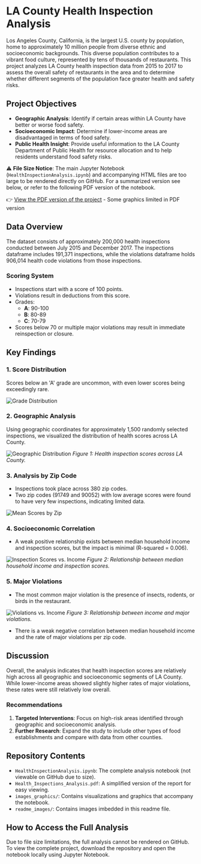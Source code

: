 # LA County Health Inspection Analysis

Los Angeles County, California, is the largest U.S. county by population, home to approximately 10 million people from diverse ethnic and socioeconomic backgrounds. This diverse population contributes to a vibrant food culture, represented by tens of thousands of restaurants. This project analyzes LA County health inspection data from 2015 to 2017 to assess the overall safety of restaurants in the area and to determine whether different segments of the population face greater health and safety risks.

## Project Objectives

- **Geographic Analysis**: Identify if certain areas within LA County have better or worse food safety.
- **Socioeconomic Impact**: Determine if lower-income areas are disadvantaged in terms of food safety.
- **Public Health Insight**: Provide useful information to the LA County Department of Public Health for resource allocation and to help residents understand food safety risks.

⚠️ **File Size Notice**: The main Jupyter Notebook (`HealthInspectionAnalysis.ipynb`) and accompanying HTML files are too large to be rendered directly on GitHub. For a summarized version see below, or refer to the following PDF version of the notebook.

👉 [View the PDF version of the project](https://github.com/jrkruser/health_inspections/blob/main/Health_Inspections_Analysis.pdf) - Some graphics limited in PDF version

## Data Overview

The dataset consists of approximately 200,000 health inspections conducted between July 2015 and December 2017. The inspections dataframe includes 191,371 inspections, while the violations dataframe holds 906,014 health code violations from those inspections.

### Scoring System

- Inspections start with a score of 100 points.
- Violations result in deductions from this score.
- Grades:
  - **A**: 90-100
  - **B**: 80-89
  - **C**: 70-79
- Scores below 70 or multiple major violations may result in immediate reinspection or closure.

## Key Findings

### 1. Score Distribution
Scores below an 'A' grade are uncommon, with even lower scores being exceedingly rare.

![Grade Distribution](readme_images/grade_distribution.png)

### 2. Geographic Analysis
Using geographic coordinates for approximately 1,500 randomly selected inspections, we visualized the distribution of health scores across LA County.

![Geographic Distribution](readme_images/coordinate_overlay_image.png)
*Figure 1: Health inspection scores across LA County.*

### 3. Analysis by Zip Code
- Inspections took place across 380 zip codes.
- Two zip codes (91749 and 90052) with low average scores were found to have very few inspections, indicating limited data.

![Mean Scores by Zip](readme_images/mean_scores_by_zip.png)

### 4. Socioeconomic Correlation
- A weak positive relationship exists between median household income and inspection scores, but the impact is minimal (R-squared = 0.006).

![Inspection Scores vs. Income](readme_images/inspection_scores_income.png)
*Figure 2: Relationship between median household income and inspection scores.*

### 5. Major Violations
- The most common major violation is the presence of insects, rodents, or birds in the restaurant.

![Violations vs. Income](readme_images/violations_vs_income.png)
*Figure 3: Relationship between income and major violations.*

- There is a weak negative correlation between median household income and the rate of major violations per zip code.

## Discussion

Overall, the analysis indicates that health inspection scores are relatively high across all geographic and socioeconomic segments of LA County. While lower-income areas showed slightly higher rates of major violations, these rates were still relatively low overall.

### Recommendations
1. **Targeted Interventions**: Focus on high-risk areas identified through geographic and socioeconomic analysis.
2. **Further Research**: Expand the study to include other types of food establishments and compare with data from other counties.

## Repository Contents

- `HealthInspectionAnalysis.ipynb`: The complete analysis notebook (not viewable on GitHub due to size).
- `Health_Inspections_Analysis.pdf`: A simplified version of the report for easy viewing.
- `images_graphics/`: Contains visualizations and graphics that accompany the notebook.
- `readme_images/`: Contains images imbedded in this readme file.

## How to Access the Full Analysis

Due to file size limitations, the full analysis cannot be rendered on GitHub. To view the complete project, download the repository and open the notebook locally using Jupyter Notebook.



